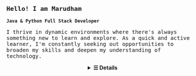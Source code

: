   <h3>
    <samp>
      Hello! I am 
      <b>Marudham</b>
      <br>
    </samp>  
  </h3>

**`Java & Python Full Stack Developer`**
  <p>
    <samp>
      I thrive in dynamic environments where there's always something new to learn and explore. As a quick and active learner, I'm constantly seeking out opportunities to broaden my skills and deepen my understanding of technology.
    </samp>
  </p>
<!--   <hr> -->

<details>
<!--   <summary align="center"><b> View Details.</b></summary> -->
  <summary align="center"><b>&#9776; Details</b></summary>
  <h3>  Languages and Tools</h3>
    <img align="left" alt="Java" width="30px" style="padding-right:10px;" src="https://cdn.jsdelivr.net/gh/devicons/devicon@latest/icons/java/java-original.svg" />
    <img align="left" alt="Python" width="30px" style="padding-right:10px;" src="https://cdn.jsdelivr.net/gh/devicons/devicon@latest/icons/python/python-original.svg" />
    <img align="left" alt="Javascript" width="30px" style="padding-right:10px;" src="https://cdn.jsdelivr.net/gh/devicons/devicon@latest/icons/javascript/javascript-original.svg" />
    <img align="left" alt="HTML" width="30px" style="padding-right:10px;" src="https://cdn.jsdelivr.net/gh/devicons/devicon@latest/icons/html5/html5-original.svg" />
    <img align="left" alt="CSS" width="30px" style="padding-right:10px;" src="https://cdn.jsdelivr.net/gh/devicons/devicon@latest/icons/css3/css3-original.svg" />
    <img align="left" alt="MySQL" width="30px" style="padding-right:10px;" src="https://cdn.jsdelivr.net/gh/devicons/devicon@latest/icons/mysql/mysql-original.svg" />
    <img align="left" alt="Spring Boot" width="30px" style="padding-right:10px;" src="https://cdn.jsdelivr.net/gh/devicons/devicon@latest/icons/spring/spring-original.svg" />
    <img align="left" alt="React" width="30px" style="padding-right:10px;" src="https://cdn.jsdelivr.net/gh/devicons/devicon@latest/icons/react/react-original.svg" />
    <img align="left" alt="Hibernate" width="30px" style="padding-right:10px;" src="https://cdn.jsdelivr.net/gh/devicons/devicon@latest/icons/hibernate/hibernate-original.svg" />
    <img align="left" alt="Maven" width="30px" style="padding-right:10px;" src="https://cdn.jsdelivr.net/gh/devicons/devicon@latest/icons/maven/maven-original.svg" />
    <img align="left" alt="Github" width="30px" style="padding-right:10px;" src="https://cdn.jsdelivr.net/gh/devicons/devicon@latest/icons/github/github-original.svg" />
    <img align="left" alt="Postman" width="30px" style="padding-right:10px;" src="https://cdn.jsdelivr.net/gh/devicons/devicon@latest/icons/postman/postman-original.svg" />
<br>
    
### Resume
  <samp>
  For additional information, refer to my <a targrt="_blank" href="https://drive.google.com/file/d/13KYmKt1PcTed6czbEjrdhdZZDZnpgJ0E/view?usp=sharing">resume</a>.
  </samp>

<h3>Contact Me</h3>
    📧 Email: <a href="mailto:marudham369@gmail.com">marudham369@gmail.com</a>  

### Links
<a href="https://www.linkedin.com/in/marudham-t-s" target="_blank">LinkedIn</a> | 
<a href="https://github.com/Marudham" target="_blank">GitHub</a> | 
<a href="https://www.hackerrank.com/profile/marudham369" target="_blank">HackerRank</a>
 
<details>
  <summary><b>My Github Stats</b></summary><br>
  
  ![Marudham's Stats](https://github-readme-stats.vercel.app/api?username=Marudham&theme=vue-dark&show_icons=true&hide_border=true&count_private=true)
  ![Marudham's Top Languages](https://github-readme-stats.vercel.app/api/top-langs/?username=Marudham&theme=vue-dark&show_icons=true&hide_border=true&layout=compact)
  </details>
